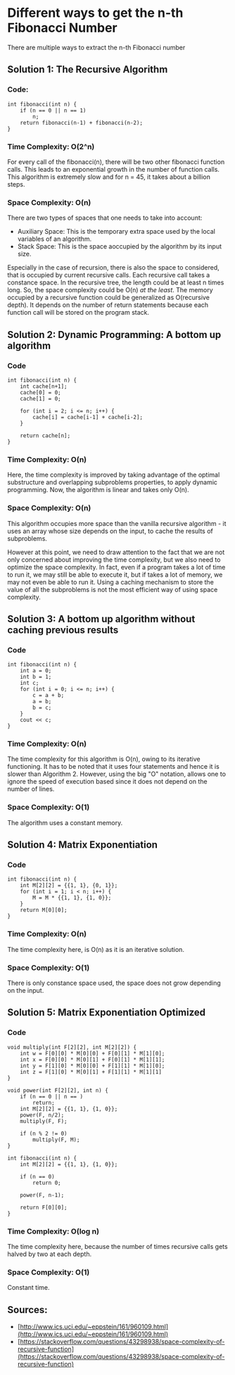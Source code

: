 # Different ways to get the n-th Fibonacci Number

There are multiple ways to extract the n-th Fibonacci number

## Solution 1: The Recursive Algorithm

### Code:
```
int fibonacci(int n) {
    if (n == 0 || n == 1)
        n;
    return fibonacci(n-1) + fibonacci(n-2);
}
```
### Time Complexity: O(2^n)

For every call of the fibonacci(n), there will be two other fibonacci function calls. This leads to an exponential growth in the number of function calls. This algorithm is extremely slow and for n = 45, it takes about a billion steps.

### Space Complexity: O(n)

There are two types of spaces that one needs to take into account:

* Auxiliary Space: This is the temporary extra space used by the local variables of an algorithm.
* Stack Space: This is the space aoccupied by the algorithm by its input size.

Especially in the case of recursion, there is also the space to considered, that is occupied by current recursive calls. Each recursive call takes a constance space. In the recursive tree, the length could be at least n times long. So, the space complexity could be O(n) *at the least*. The memory occupied by a recursive function could be generalized as O(recursive depth). It depends on the number of return statements because each function call will be stored on the program stack.

## Solution 2: Dynamic Programming: A bottom up algorithm

### Code 
```
int fibonacci(int n) {
    int cache[n+1];
    cache[0] = 0;
    cache[1] = 0;

    for (int i = 2; i <= n; i++) {
        cache[i] = cache[i-1] + cache[i-2];
    }

    return cache[n];
}
```
### Time Complexity: O(n)

Here, the time complexity is improved by taking advantage of the optimal substructure and overlapping subproblems properties, to apply dynamic programming. Now, the algorithm is linear and takes only O(n).

### Space Complexity: O(n)

This algorithm occupies more space than the vanilla recursive algorithm - it uses an array whose size depends on the input, to cache the results of subproblems. 

However at this point, we need to draw attention to the fact that we are not only concerned about improving the time complexity, but we also need to optimize the space complexity. In fact, even if a program takes a lot of time to run it, we may still be able to execute it, but if takes a lot of memory, we may not even be able to run it. Using a caching mechanism to store the value of all the subproblems is not the most efficient way of using space complexity. 

## Solution 3: A bottom up algorithm without caching previous results

### Code
```
int fibonacci(int n) {
    int a = 0;
    int b = 1; 
    int c;
    for (int i = 0; i <= n; i++) {
        c = a + b;
        a = b;
        b = c;
    }
    cout << c;
}
```
### Time Complexity: O(n)

The time complexity for this algorithm is O(n), owing to its iterative functioning. It has to be noted that it uses four statements and hence it is slower than Algorithm 2. However, using the big "O" notation, allows one to ignore the speed of execution based since it does not depend on the number of lines.

### Space Complexity: O(1)

The algorithm uses a constant memory. 

## Solution 4: Matrix Exponentiation

### Code
```
int fibonacci(int n) {
    int M[2][2] = {{1, 1}, {0, 1}};
    for (int i = 1; i < n; i++) {
        M = M * {{1, 1}, {1, 0}};
    }
    return M[0][0];
}
```
### Time Complexity: O(n)

The time complexity here, is O(n) as it is an iterative solution. 

### Space Complexity: O(1)

There is only constance space used, the space does not grow depending on the input. 

## Solution 5: Matrix Exponentiation Optimized

### Code
```
void multiply(int F[2][2], int M[2][2]) {
    int w = F[0][0] * M[0][0] + F[0][1] * M[1][0];
    int x = F[0][0] * M[0][1] + F[0][1] * M[1][1];
    int y = F[1][0] * M[0][0] + F[1][1] * M[1][0];
    int z = F[1][0] * M[0][1] + F[1][1] * M[1][1]
}

void power(int F[2][2], int n) {
    if (n == 0 || n == ) 
        return;
    int M[2][2] = {{1, 1}, {1, 0}};
    power(F, n/2);
    multiply(F, F);

    if (n % 2 != 0)
        multiply(F, M);
}

int fibonacci(int n) { 
    int M[2][2] = {{1, 1}, {1, 0}};

    if (n == 0)
        return 0;

    power(F, n-1);

    return F[0][0];
}
```
### Time Complexity: O(log n)

The time complexity here, because the number of times recursive calls gets halved by two at each depth. 

### Space Complexity: O(1) 

Constant time.

## Sources:

* [http://www.ics.uci.edu/~eppstein/161/960109.html](http://www.ics.uci.edu/~eppstein/161/960109.html)
* [https://stackoverflow.com/questions/43298938/space-complexity-of-recursive-function](https://stackoverflow.com/questions/43298938/space-complexity-of-recursive-function)
